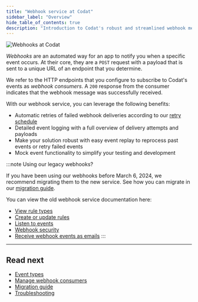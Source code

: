 ```yaml
---
title: "Webhook service at Codat"
sidebar_label: "Overview"
hide_table_of_contents: true
description: "Introduction to Codat's robust and streamlined webhook messaging solution"
---
```


![Webhooks at Codat](/img/updates/240306-webhooks-announcement.png)

_Webhooks_ are an automated way for an app to notify you when a specific event occurs. At their core, they are a `POST` request with a payload that is sent to a unique URL of an endpoint that you determine. 

We refer to the HTTP endpoints that you configure to subscribe to Codat's events as _webhook consumers_. A `200` response from the consumer indicates that the webhook message was successfully received. 

With our webhook service, you can leverage the following benefits:

- Automatic retries of failed webhook deliveries according to our [retry schedule](/using-the-api/webhooks/troubleshooting#retry-policy)
- Detailed event logging with a full overview of delivery attempts and payloads
- Make your solution robust with easy event replay to reprocess past events or retry failed events
- Mock event functionality to simplify your testing and development

:::note Using our legacy webhooks? 

If you have been using our webhooks before March 6, 2024, we recommend migrating them to the new service.
See how you can migrate in our [migration guide](/using-the-api/webhooks/migration-guide).

You can view the old webhook service documentation here: 

- [View rule types](/using-the-api/webhooks/legacy/core-rules-types)
- [Create or update rules](/using-the-api/webhooks/legacy/core-rules-create)
- [Listen to events](/using-the-api/webhooks/legacy/core-rules-webhooks)
- [Webhook security](/using-the-api/webhooks/legacy/core-rules-webhooksecurity)
- [Receive webhook events as emails](/using-the-api/webhooks/legacy/receive-webhooks-as-email)
:::

---

## Read next

- [Event types](/using-the-api/webhooks/event-types)
- [Manage webhook consumers](/using-the-api/webhooks/create-consumer)
- [Migration guide](/using-the-api/webhooks/migration-guide)
- [Troubleshooting](/using-the-api/webhooks/troubleshooting)
